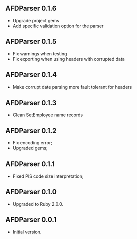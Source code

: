 ## AFDParser 0.1.6 ##

*   Upgrade project gems
*   Add specific validation option for the parser

## AFDParser 0.1.5 ##

*   Fix warnings when testing
*   Fix exporting when using headers with corrupted data

## AFDParser 0.1.4 ##

*   Make corrupt date parsing more fault tolerant for headers

## AFDParser 0.1.3 ##

*   Clean SetEmployee name records

## AFDParser 0.1.2 ##

*   Fix encoding error;
*   Upgraded gems;

## AFDParser 0.1.1 ##

*   Fixed PIS code size interpretation;

## AFDParser 0.1.0 ##

*   Upgraded to Ruby 2.0.0.

## AFDParser 0.0.1 ##

*   Initial version.
